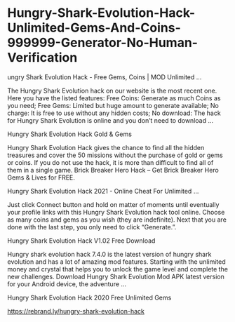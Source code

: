 <h1> Hungry-Shark-Evolution-Hack-Unlimited-Gems-And-Coins-999999-Generator-No-Human-Verification</h1>
ungry Shark Evolution Hack - Free Gems, Coins | MOD Unlimited …

The Hungry Shark Evolution hack on our website is the most recent one. Here you have the listed features: Free Coins: Generate as much Coins as you need; Free Gems: Limited but huge amount to generate available; No charge: It is free to use without any hidden costs; No download: The hack for Hungry Shark Evolution is online and you don’t need to download …

Hungry Shark Evolution Hack Gold & Gems

Hungry Shark Evolution Hack gives the chance to find all the hidden treasures and cover the 50 missions without the purchase of gold or gems or coins. If you do not use the hack, it is more than difficult to find all of them in a single game. Brick Breaker Hero Hack – Get Brick Breaker Hero Gems & Lives for FREE.

Hungry Shark Evolution Hack 2021 - Online Cheat For Unlimited …

Just click Connect button and hold on matter of moments until eventually your profile links with this Hungry Shark Evolution hack tool online. Choose as many coins and gems as you wish (they are indefinite). Next that you are done with the last step, you only need to click “Generate.”.

Hungry Shark Evolution Hack V1.02 Free Download

 Hungry shark evolution hack 7.4.0 is the latest version of hungry shark evolution and has a lot of amazing mod features. Starting with the unlimited money and crystal that helps you to unlock the game level and complete the new challenges. Download Hungry Shark Evolution Mod APK latest version for your Android device, the adventure …

Hungry Shark Evolution Hack 2020 Free Unlimited Gems 

https://rebrand.ly/hungry-shark-evolution-hack
